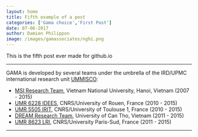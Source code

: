 ```yaml
---
layout: home
title: Fifth example of a post
categories: ['Gama choice','First Post']
date: 07-06-2017
author: Damien Philippon
image: /images/gamassociates/nghi.png
---
```


This is the fifth post ever made for github.io
______________________________________


GAMA is developed by several teams under the umbrella of the IRD/UPMC international research unit [UMMISCO](http://www.ummisco.ird.fr/):

* [MSI Research Team](http://www.ifi.auf.org/site/content/view/35/46/lang,french/), Vietnam National University, Hanoi, Vietnam (2007 - 2015)
* [UMR 6228 IDEES](http://www.umr-idees.fr), CNRS/University of Rouen, France (2010 - 2015)
* [UMR 5505 IRIT](http://www.irit.fr), CNRS/University of Toulouse 1, France (2010 - 2015)
* [DREAM Research Team](http://www.cit.ctu.edu.vn), University of Can Tho, Vietnam (2011 - 2015)
* [UMR 8623 LRI](http://www.lri.fr), CNRS/University Paris-Sud, France (2011 - 2015)

---

